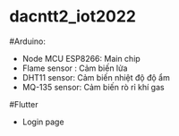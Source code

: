 # dacntt2_iot2022
#Arduino:
- Node MCU ESP8266: Main chip
- Flame sensor : Cảm biến lửa
- DHT11 sensor: Cảm biến nhiệt độ độ ẩm 
- MQ-135 sensor: Cảm biến rò rỉ khí gas

#Flutter
- Login page
